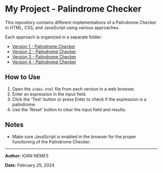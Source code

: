 # My Project - Palindrome Checker

This repository contains different implementations of a Palindrome Checker in HTML, CSS, and JavaScript using various approaches.

Each approach is organized in a separate folder:

- [Version 1 - Palindrome Checker](/Version1/README.md)
- [Version 2 - Palindrome Checker](/Version2/README.md)
- [Version 3 - Palindrome Checker](/Version3/README.md)
- [Version 4 - Palindrome Checker](/Version4/README.md)

## How to Use

1. Open the `index.html` file from each version in a web browser.
2. Enter an expression in the input field.
3. Click the 'Test' button or press Enter to check if the expression is a palindrome.
4. Use the 'Reset' button to clear the input field and results.

## Notes

- Make sure JavaScript is enabled in the browser for the proper functioning of the Palindrome Checker.

---

**Author:** IOAN NEMES

**Date:** February 25, 2024

